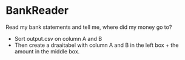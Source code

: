 # BankReader
Read my bank statements and tell me, where did my money go to?


- Sort output.csv on column A and B
- Then create a draaitabel with column A and B in the left box + the amount in the middle box.

